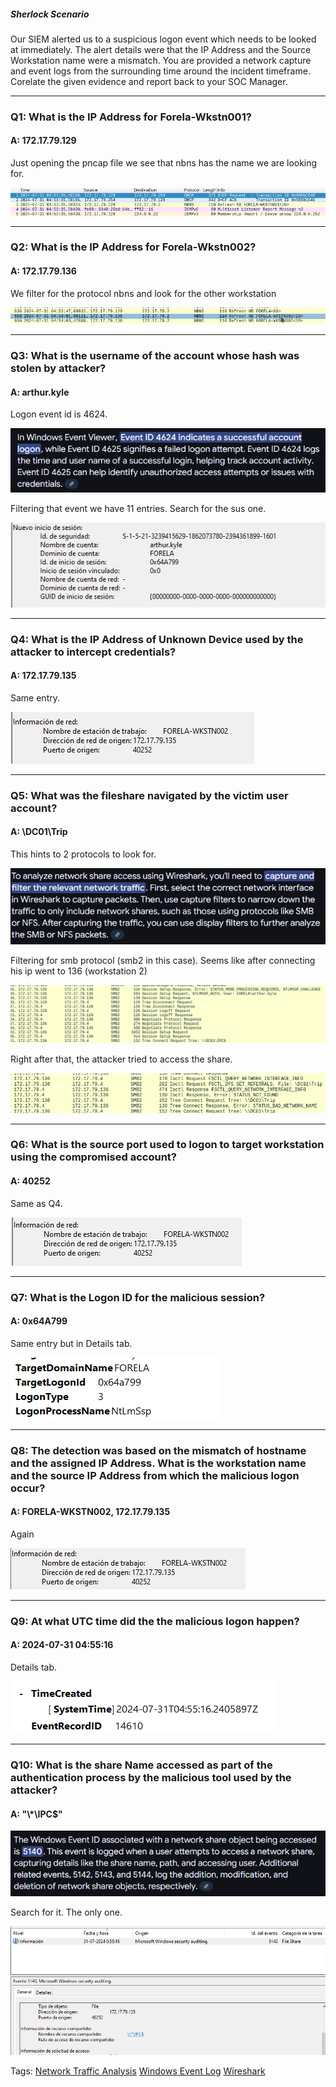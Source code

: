 
##### Sherlock Scenario

Our SIEM alerted us to a suspicious logon event which needs to be looked at immediately. The alert details were that the IP Address and the Source Workstation name were a mismatch. You are provided a network capture and event logs from the surrounding time around the incident timeframe. Corelate the given evidence and report back to your SOC Manager.

___

### Q1: What is the IP Address for Forela-Wkstn001?

#### A: 172.17.79.129

Just opening the pncap file we see that nbns has the name we are looking for.

![](../../Img/Pasted%20image%2020250427163717.png)

___

### Q2: What is the IP Address for Forela-Wkstn002?

#### A: 172.17.79.136

We filter for the protocol nbns and look for the other workstation

![](../../Img/Pasted%20image%2020250427164013.png)

___

### Q3: What is the username of the account whose hash was stolen by attacker?

#### A: arthur.kyle

Logon event id is 4624.

![](../../Img/Pasted%20image%2020250427164313.png)

Filtering that event we have 11 entries. Search for the sus one.

![](../../Img/Pasted%20image%2020250427164427.png)

___

### Q4: What is the IP Address of Unknown Device used by the attacker to intercept credentials?

#### A: 172.17.79.135

Same entry.

![](../../Img/Pasted%20image%2020250427164522.png)

___

### Q5: What was the fileshare navigated by the victim user account?

#### A: \\DC01\Trip

This hints to 2 protocols to look for.

![](../../Img/Pasted%20image%2020250427164708.png)

Filtering for smb protocol (smb2 in this case).
Seems like after connecting his ip went to 136 (workstation 2)

![](../../Img/Pasted%20image%2020250427165813.png)

Right after that, the attacker tried to access the share.

![](../../Img/Pasted%20image%2020250427165757.png)

___

### Q6: What is the source port used to logon to target workstation using the compromised account?

#### A: 40252

Same as Q4.

![](../../Img/Pasted%20image%2020250427165908.png)

___

### Q7: What is the Logon ID for the malicious session?

#### A: 0x64A799

Same entry but in Details tab.

![](../../Img/Pasted%20image%2020250427170012.png)

___

### Q8: The detection was based on the mismatch of hostname and the assigned IP Address. What is the workstation name and the source IP Address from which the malicious logon occur?

#### A: FORELA-WKSTN002, 172.17.79.135

Again

![](../../Img/Pasted%20image%2020250427170109.png)

___

### Q9: At what UTC time did the the malicious logon happen?

#### A: 2024-07-31 04:55:16

Details tab.

![](../../Img/Pasted%20image%2020250427170132.png)

___

### Q10: What is the share Name accessed as part of the authentication process by the malicious tool used by the attacker?

#### A: "\\*\IPC$"

![](../../Img/Pasted%20image%2020250427170301.png)

Search for it.
The only one.

![](../../Img/Pasted%20image%2020250427170337.png)

Tags: [Network Traffic Analysis](../../Index/Network%20Traffic%20Analysis.md) [Windows Event Log](../../Index/Windows%20Event%20Log.md) [Wireshark](../../Index/Wireshark.md) 